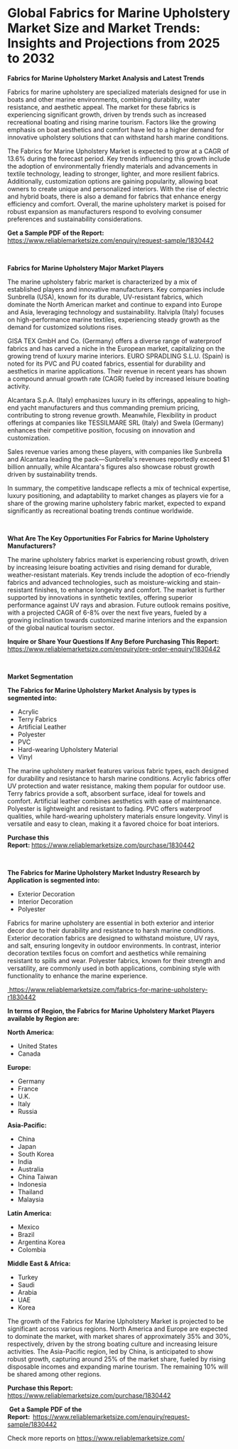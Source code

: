 <p><h1>Global Fabrics for Marine Upholstery Market Size and Market Trends: Insights and Projections from 2025 to 2032</h1></p><p><strong>Fabrics for Marine Upholstery Market Analysis and Latest Trends</strong></p>
<p><p>Fabrics for marine upholstery are specialized materials designed for use in boats and other marine environments, combining durability, water resistance, and aesthetic appeal. The market for these fabrics is experiencing significant growth, driven by trends such as increased recreational boating and rising marine tourism. Factors like the growing emphasis on boat aesthetics and comfort have led to a higher demand for innovative upholstery solutions that can withstand harsh marine conditions.</p><p>The Fabrics for Marine Upholstery Market is expected to grow at a CAGR of 13.6% during the forecast period. Key trends influencing this growth include the adoption of environmentally friendly materials and advancements in textile technology, leading to stronger, lighter, and more resilient fabrics. Additionally, customization options are gaining popularity, allowing boat owners to create unique and personalized interiors. With the rise of electric and hybrid boats, there is also a demand for fabrics that enhance energy efficiency and comfort. Overall, the marine upholstery market is poised for robust expansion as manufacturers respond to evolving consumer preferences and sustainability considerations.</p></p>
<p><strong>Get a Sample PDF of the Report:&nbsp;</strong> <a href="https://www.reliablemarketsize.com/enquiry/request-sample/1830442?utm_campaign=1872&utm_medium=2&utm_source=Github&utm_content=ia&utm_term=03022025&utm_id=fabrics-for-marine-upholstery">https://www.reliablemarketsize.com/enquiry/request-sample/1830442</a></p>
<p>&nbsp;</p>
<p><strong>Fabrics for Marine Upholstery Major Market Players</strong></p>
<p><p>The marine upholstery fabric market is characterized by a mix of established players and innovative manufacturers. Key companies include Sunbrella (USA), known for its durable, UV-resistant fabrics, which dominate the North American market and continue to expand into Europe and Asia, leveraging technology and sustainability. Italvipla (Italy) focuses on high-performance marine textiles, experiencing steady growth as the demand for customized solutions rises.</p><p>GISA TEX GmbH and Co. (Germany) offers a diverse range of waterproof fabrics and has carved a niche in the European market, capitalizing on the growing trend of luxury marine interiors. EURO SPRADLING S.L.U. (Spain) is noted for its PVC and PU coated fabrics, essential for durability and aesthetics in marine applications. Their revenue in recent years has shown a compound annual growth rate (CAGR) fueled by increased leisure boating activity.</p><p>Alcantara S.p.A. (Italy) emphasizes luxury in its offerings, appealing to high-end yacht manufacturers and thus commanding premium pricing, contributing to strong revenue growth. Meanwhile, Flexibility in product offerings at companies like TESSILMARE SRL (Italy) and Swela (Germany) enhances their competitive position, focusing on innovation and customization.</p><p>Sales revenue varies among these players, with companies like Sunbrella and Alcantara leading the pack—Sunbrella's revenues reportedly exceed $1 billion annually, while Alcantara's figures also showcase robust growth driven by sustainability trends.</p><p>In summary, the competitive landscape reflects a mix of technical expertise, luxury positioning, and adaptability to market changes as players vie for a share of the growing marine upholstery fabric market, expected to expand significantly as recreational boating trends continue worldwide.</p></p>
<p>&nbsp;</p>
<p><strong>What Are The Key Opportunities For Fabrics for Marine Upholstery Manufacturers?</strong></p>
<p><p>The marine upholstery fabrics market is experiencing robust growth, driven by increasing leisure boating activities and rising demand for durable, weather-resistant materials. Key trends include the adoption of eco-friendly fabrics and advanced technologies, such as moisture-wicking and stain-resistant finishes, to enhance longevity and comfort. The market is further supported by innovations in synthetic textiles, offering superior performance against UV rays and abrasion. Future outlook remains positive, with a projected CAGR of 6-8% over the next five years, fueled by a growing inclination towards customized marine interiors and the expansion of the global nautical tourism sector.</p></p>
<p><strong>Inquire or Share Your Questions If Any Before Purchasing This Report:</strong> <a href="https://www.reliablemarketsize.com/enquiry/pre-order-enquiry/1830442?utm_campaign=1872&utm_medium=2&utm_source=Github&utm_content=ia&utm_term=03022025&utm_id=fabrics-for-marine-upholstery">https://www.reliablemarketsize.com/enquiry/pre-order-enquiry/1830442</a></p>
<p>&nbsp;</p>
<p><strong>Market Segmentation</strong></p>
<p><strong>The Fabrics for Marine Upholstery Market Analysis by types is segmented into:</strong></p>
<p><ul><li>Acrylic</li><li>Terry Fabrics</li><li>Artificial Leather</li><li>Polyester</li><li>PVC</li><li>Hard-wearing Upholstery Material</li><li>Vinyl</li></ul></p>
<p><p>The marine upholstery market features various fabric types, each designed for durability and resistance to harsh marine conditions. Acrylic fabrics offer UV protection and water resistance, making them popular for outdoor use. Terry fabrics provide a soft, absorbent surface, ideal for towels and comfort. Artificial leather combines aesthetics with ease of maintenance. Polyester is lightweight and resistant to fading. PVC offers waterproof qualities, while hard-wearing upholstery materials ensure longevity. Vinyl is versatile and easy to clean, making it a favored choice for boat interiors.</p></p>
<p><strong>Purchase this Report:&nbsp;</strong><a href="https://www.reliablemarketsize.com/purchase/1830442?utm_campaign=1872&utm_medium=2&utm_source=Github&utm_content=ia&utm_term=03022025&utm_id=fabrics-for-marine-upholstery">https://www.reliablemarketsize.com/purchase/1830442</a></p>
<p>&nbsp;</p>
<p><strong>The Fabrics for Marine Upholstery Market Industry Research by Application is segmented into:</strong></p>
<p><ul><li>Exterior Decoration</li><li>Interior Decoration</li><li>Polyester</li></ul></p>
<p><p>Fabrics for marine upholstery are essential in both exterior and interior decor due to their durability and resistance to harsh marine conditions. Exterior decoration fabrics are designed to withstand moisture, UV rays, and salt, ensuring longevity in outdoor environments. In contrast, interior decoration textiles focus on comfort and aesthetics while remaining resistant to spills and wear. Polyester fabrics, known for their strength and versatility, are commonly used in both applications, combining style with functionality to enhance the marine experience.</p></p>
<p><a href="https://www.reliablemarketsize.com/fabrics-for-marine-upholstery-r1830442?utm_campaign=1872&utm_medium=2&utm_source=Github&utm_content=ia&utm_term=03022025&utm_id=fabrics-for-marine-upholstery">&nbsp;https://www.reliablemarketsize.com/fabrics-for-marine-upholstery-r1830442</a></p>
<p><strong>In terms of Region, the Fabrics for Marine Upholstery Market Players available by Region are:</strong></p>
<p>
    <p> <strong> North America: </strong>
        <ul>
            <li>United States</li>
            <li>Canada</li>
        </ul>
        </p> 
    <p> <strong> Europe: </strong>
        <ul>
            <li>Germany</li>
            <li>France</li>
            <li>U.K.</li>
            <li>Italy</li>
            <li>Russia</li>
        </ul>
        </p> 
    <p> <strong> Asia-Pacific: </strong>
        <ul>
            <li>China</li>
            <li>Japan</li>
            <li>South Korea</li>
            <li>India</li>
            <li>Australia</li>
            <li>China Taiwan</li>
            <li>Indonesia</li>
            <li>Thailand</li>
            <li>Malaysia</li>
        </ul>
        </p> 
    <p> <strong> Latin America: </strong>
        <ul>
            <li>Mexico</li>
            <li>Brazil</li>
            <li>Argentina Korea</li>
            <li>Colombia</li>
        </ul>
        </p> 
    <p> <strong> Middle East & Africa: </strong>
        <ul>
            <li>Turkey</li>
            <li>Saudi</li>
            <li>Arabia</li>
            <li>UAE</li>
            <li>Korea</li>
        </ul>
    </p>
    </p>
<p><p>The growth of the Fabrics for Marine Upholstery Market is projected to be significant across various regions. North America and Europe are expected to dominate the market, with market shares of approximately 35% and 30%, respectively, driven by the strong boating culture and increasing leisure activities. The Asia-Pacific region, led by China, is anticipated to show robust growth, capturing around 25% of the market share, fueled by rising disposable incomes and expanding marine tourism. The remaining 10% will be shared among other regions.</p></p>
<p><strong>Purchase this Report: </strong><a href="https://www.reliablemarketsize.com/purchase/1830442?utm_campaign=1872&utm_medium=2&utm_source=Github&utm_content=ia&utm_term=03022025&utm_id=fabrics-for-marine-upholstery">https://www.reliablemarketsize.com/purchase/1830442</a></p>
<p>&nbsp;<strong>Get a Sample PDF of the Report:&nbsp;&nbsp;</strong><a href="https://www.reliablemarketsize.com/enquiry/request-sample/1830442?utm_campaign=1872&utm_medium=2&utm_source=Github&utm_content=ia&utm_term=03022025&utm_id=fabrics-for-marine-upholstery">https://www.reliablemarketsize.com/enquiry/request-sample/1830442</a></p>
<p><strong></strong></p>
<p>Check more reports on <a href="https://www.reliablemarketsize.com/?utm_campaign=1872&utm_medium=2&utm_source=Github&utm_content=ia&utm_term=03022025&utm_id=fabrics-for-marine-upholstery">https://www.reliablemarketsize.com/</a></p>